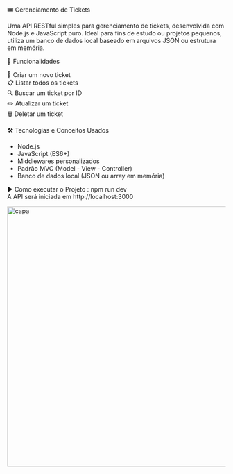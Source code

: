 🎟️ Gerenciamento de Tickets

Uma API RESTful simples para gerenciamento de tickets, desenvolvida com Node.js e JavaScript puro. 
Ideal para fins de estudo ou projetos pequenos, utiliza um banco de dados local baseado em arquivos JSON ou estrutura em memória.

🚀 Funcionalidades

📌 Criar um novo ticket <br>
📋 Listar todos os tickets <br>
🔍 Buscar um ticket por ID <br>
✏️ Atualizar um ticket <br>
🗑️ Deletar um ticket <br>

🛠️ Tecnologias e Conceitos Usados

- Node.js
- JavaScript (ES6+)
- Middlewares personalizados
- Padrão MVC (Model - View - Controller)
- Banco de dados local (JSON ou array em memória)

▶️ Como executar o Projeto : npm run dev <br>
A API será iniciada em http://localhost:3000

<img src="src/ticket-api-capa.jpg" alt="capa" width="600">


